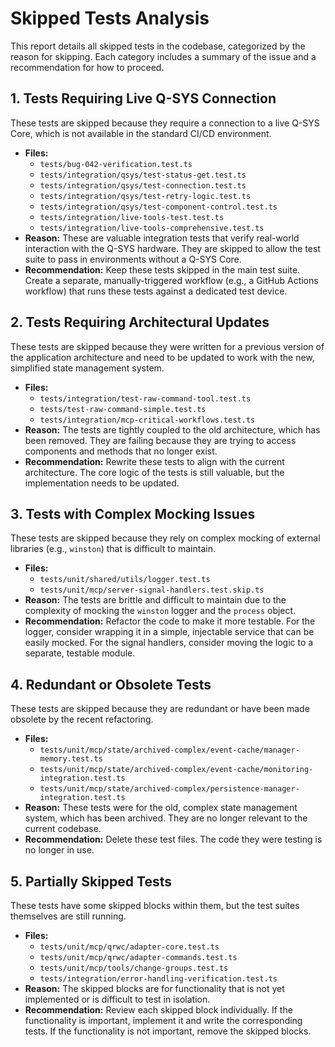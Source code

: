 # Skipped Tests Analysis

This report details all skipped tests in the codebase, categorized by the reason for skipping. Each category includes a summary of the issue and a recommendation for how to proceed.

## 1. Tests Requiring Live Q-SYS Connection

These tests are skipped because they require a connection to a live Q-SYS Core, which is not available in the standard CI/CD environment.

*   **Files:**
    *   `tests/bug-042-verification.test.ts`
    *   `tests/integration/qsys/test-status-get.test.ts`
    *   `tests/integration/qsys/test-connection.test.ts`
    *   `tests/integration/qsys/test-retry-logic.test.ts`
    *   `tests/integration/qsys/test-component-control.test.ts`
    *   `tests/integration/live-tools-test.test.ts`
    *   `tests/integration/live-tools-comprehensive.test.ts`
*   **Reason:** These are valuable integration tests that verify real-world interaction with the Q-SYS hardware. They are skipped to allow the test suite to pass in environments without a Q-SYS Core.
*   **Recommendation:** Keep these tests skipped in the main test suite. Create a separate, manually-triggered workflow (e.g., a GitHub Actions workflow) that runs these tests against a dedicated test device.

## 2. Tests Requiring Architectural Updates

These tests are skipped because they were written for a previous version of the application architecture and need to be updated to work with the new, simplified state management system.

*   **Files:**
    *   `tests/integration/test-raw-command-tool.test.ts`
    *   `tests/test-raw-command-simple.test.ts`
    *   `tests/integration/mcp-critical-workflows.test.ts`
*   **Reason:** The tests are tightly coupled to the old architecture, which has been removed. They are failing because they are trying to access components and methods that no longer exist.
*   **Recommendation:** Rewrite these tests to align with the current architecture. The core logic of the tests is still valuable, but the implementation needs to be updated.

## 3. Tests with Complex Mocking Issues

These tests are skipped because they rely on complex mocking of external libraries (e.g., `winston`) that is difficult to maintain.

*   **Files:**
    *   `tests/unit/shared/utils/logger.test.ts`
    *   `tests/unit/mcp/server-signal-handlers.test.skip.ts`
*   **Reason:** The tests are brittle and difficult to maintain due to the complexity of mocking the `winston` logger and the `process` object.
*   **Recommendation:** Refactor the code to make it more testable. For the logger, consider wrapping it in a simple, injectable service that can be easily mocked. For the signal handlers, consider moving the logic to a separate, testable module.

## 4. Redundant or Obsolete Tests

These tests are skipped because they are redundant or have been made obsolete by the recent refactoring.

*   **Files:**
    *   `tests/unit/mcp/state/archived-complex/event-cache/manager-memory.test.ts`
    *   `tests/unit/mcp/state/archived-complex/event-cache/monitoring-integration.test.ts`
    *   `tests/unit/mcp/state/archived-complex/persistence-manager-integration.test.ts`
*   **Reason:** These tests were for the old, complex state management system, which has been archived. They are no longer relevant to the current codebase.
*   **Recommendation:** Delete these test files. The code they were testing is no longer in use.

## 5. Partially Skipped Tests

These tests have some skipped blocks within them, but the test suites themselves are still running.

*   **Files:**
    *   `tests/unit/mcp/qrwc/adapter-core.test.ts`
    *   `tests/unit/mcp/qrwc/adapter-commands.test.ts`
    *   `tests/unit/mcp/tools/change-groups.test.ts`
    *   `tests/integration/error-handling-verification.test.ts`
*   **Reason:** The skipped blocks are for functionality that is not yet implemented or is difficult to test in isolation.
*   **Recommendation:** Review each skipped block individually. If the functionality is important, implement it and write the corresponding tests. If the functionality is not important, remove the skipped blocks.
